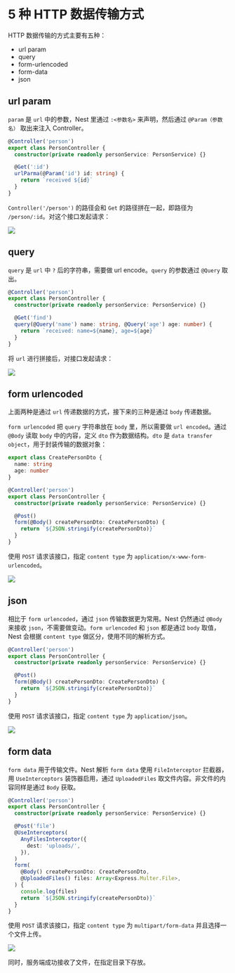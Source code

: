 # 5 种 HTTP 数据传输方式

HTTP 数据传输的方式主要有五种：

- url param
- query
- form-urlencoded
- form-data
- json

## url param

`param` 是 `url` 中的参数，Nest 里通过 `:<参数名>` 来声明，然后通过 `@Param（参数名）` 取出来注入 Controller。

```ts
@Controller('person')
export class PersonController {
  constructor(private readonly personService: PersonService) {}

  @Get(':id')
  urlParma(@Param('id') id: string) {
    return `received ${id}`
  }
}
```

`Controller('/person')` 的路径会和 `Get` 的路径拼在一起，即路径为 `/person/:id`。对这个接口发起请求：

![](/images/Pasted-image-20230624105028.png)

## query

`query` 是 `url` 中 `?` 后的字符串，需要做 url encode。`query` 的参数通过 `@Query` 取出。

```ts
@Controller('person')
export class PersonController {
  constructor(private readonly personService: PersonService) {}

  @Get('find')
  query(@Query('name') name: string, @Query('age') age: number) {
    return `received: name=${name}, age=${age}`
  }
}
```

将 `url` 进行拼接后，对接口发起请求：

![](/images/Pasted-image-20230624105703.png)

## form urlencoded

上面两种是通过 `url` 传递数据的方式，接下来的三种是通过 `body` 传递数据。

`form urlencoded` 把 `query` 字符串放在 `body` 里，所以需要做 `url encoded`。通过 `@Body` 读取 `body` 中的内容，定义 `dto` 作为数据结构。`dto` 是 `data transfer object`，用于封装传输的数据对象：

```ts
export class CreatePersonDto {
  name: string
  age: number
}
```

```ts
@Controller('person')
export class PersonController {
  constructor(private readonly personService: PersonService) {}

  @Post()
  form(@Body() createPersonDto: CreatePersonDto) {
    return `${JSON.stringify(createPersonDto)}`
  }
}
```

使用 `POST` 请求该接口，指定 `content type` 为 `application/x-www-form-urlencoded`。

![](/images/Pasted-image-20230624113438.png)

## json

相比于 `form urlencoded`，通过 `json` 传输数据更为常用。Nest 仍然通过 `@Body` 来接收 `json`，不需要做变动。`form urlencoded` 和 `json` 都是通过 `body` 取值，Nest 会根据 `content type` 做区分，使用不同的解析方式。

```ts
@Controller('person')
export class PersonController {
  constructor(private readonly personService: PersonService) {}

  @Post()
  form(@Body() createPersonDto: CreatePersonDto) {
    return `${JSON.stringify(createPersonDto)}`
  }
}
```

使用 `POST` 请求该接口，指定 `content type` 为 `application/json`。

![](/images/Pasted-image-20230624115941.png)

## form data

`form data` 用于传输文件。Nest 解析 `form data` 使用 `FileInterceptor` 拦截器，用 `UseInterceptors` 装饰器启用，通过 `UploadedFiles` 取文件内容。非文件的内容同样是通过 `Body` 获取。

```ts
@Controller('person')
export class PersonController {
  constructor(private readonly personService: PersonService) {}

  @Post('file')
  @UseInterceptors(
    AnyFilesInterceptor({
      dest: 'uploads/',
    }),
  )
  form(
    @Body() createPersonDto: CreatePersonDto,
    @UploadedFiles() files: Array<Express.Multer.File>,
  ) {
    console.log(files)
    return `${JSON.stringify(createPersonDto)}`
  }
}
```

使用 `POST` 请求该接口，指定 `content type` 为 `multipart/form-data` 并且选择一个文件上传。

![](/images/Pasted-image-20230624150818.png)

同时，服务端成功接收了文件，在指定目录下存放。
